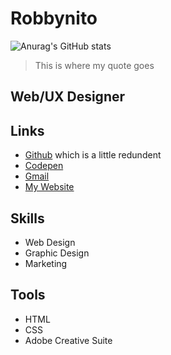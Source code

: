 # Robbynito

![Anurag's GitHub stats](https://github-readme-stats.vercel.app/api?username=robbynito&show_icons=true&theme=synthwave)

> This is where my quote goes
## Web/UX Designer
## Links
* [Github](https://github.com/Robbynito/Robbynito) which is a little redundent
* [Codepen](codepen.io/Robbyn-Yeager)
* [Gmail](robbynito@gmail.com)
* [My Website](robbynito.me)

## Skills
* Web Design
* Graphic Design
* Marketing

## Tools
* HTML
* CSS
* Adobe Creative Suite